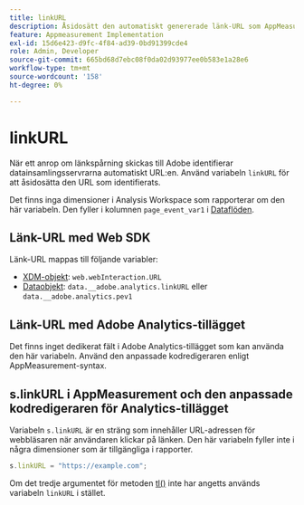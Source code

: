 ```yaml
---
title: linkURL
description: Åsidosätt den automatiskt genererade länk-URL som AppMeasurement använder i länkspårningsanrop.
feature: Appmeasurement Implementation
exl-id: 15d6e423-d9fc-4f84-ad39-0bd91399cde4
role: Admin, Developer
source-git-commit: 665bd68d7ebc08f0da02d93977ee0b583e1a28e6
workflow-type: tm+mt
source-wordcount: '158'
ht-degree: 0%

---
```


# linkURL

När ett anrop om länkspårning skickas till Adobe identifierar datainsamlingsservrarna automatiskt URL:en. Använd variabeln `linkURL` för att åsidosätta den URL som identifierats.

Det finns inga dimensioner i Analysis Workspace som rapporterar om den här variabeln. Den fyller i kolumnen `page_event_var1` i [Dataflöden](/help/export/analytics-data-feed/data-feed-overview.md).

## Länk-URL med Web SDK

Länk-URL mappas till följande variabler:

* [XDM-objekt](/help/implement/aep-edge/xdm-var-mapping.md): `web.webInteraction.URL`
* [Dataobjekt](/help/implement/aep-edge/data-var-mapping.md): `data.__adobe.analytics.linkURL` eller `data.__adobe.analytics.pev1`

## Länk-URL med Adobe Analytics-tillägget

Det finns inget dedikerat fält i Adobe Analytics-tillägget som kan använda den här variabeln. Använd den anpassade kodredigeraren enligt AppMeasurement-syntax.

## s.linkURL i AppMeasurement och den anpassade kodredigeraren för Analytics-tillägget

Variabeln `s.linkURL` är en sträng som innehåller URL-adressen för webbläsaren när användaren klickar på länken. Den här variabeln fyller inte i några dimensioner som är tillgängliga i rapporter.

```js
s.linkURL = "https://example.com";
```

Om det tredje argumentet för metoden [tl()](../functions/tl-method.md) inte har angetts används variabeln `linkURL` i stället.
